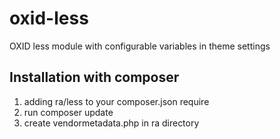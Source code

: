 # oxid-less
OXID less module with configurable variables in theme settings

Installation with composer
--------------------------
1. adding ra/less to your composer.json require
2. run composer update
3. create vendormetadata.php in ra directory
